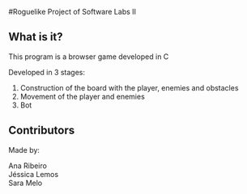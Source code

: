 #Roguelike
Project of Software Labs II

## What is it?
This program is a browser game developed in C

Developed in 3 stages:
1) Construction of the board with the player, enemies and obstacles
2) Movement of the player and enemies
3) Bot

## Contributors
Made by:

Ana Ribeiro <br />
Jéssica Lemos <br />
Sara Melo <br />
